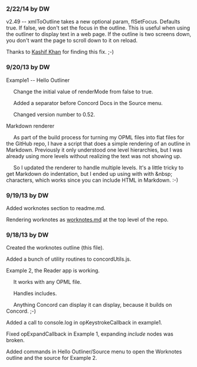 ### 2/22/14 by DW

v2.49 -- xmlToOutline takes a new optional param, flSetFocus. Defaults true. If false, we don't set the focus in the outline. This is useful when using the outliner to display text in a web page. If the outline is two screens down, you don't want the page to scroll down to it on reload. 

Thanks to <a href="http://k4shif.blogspot.com/">Kashif Khan</a> for finding this fix. ;-)



### 9/20/13 by DW

Example1 -- Hello Outliner

&nbsp;&nbsp;&nbsp;&nbsp;&nbsp;Change the initial value of renderMode from false to true.

&nbsp;&nbsp;&nbsp;&nbsp;&nbsp;Added a separator before Concord Docs in the Source menu.

&nbsp;&nbsp;&nbsp;&nbsp;&nbsp;Changed version number to 0.52.



Markdown renderer

&nbsp;&nbsp;&nbsp;&nbsp;&nbsp;As part of the build process for turning my OPML files into flat files for the GitHub repo, I have a script that does a simple rendering of an outline in Markdown. Previously it only understood one level hierarchies, but I was already using more levels without realizing the text was not showing up. 

&nbsp;&nbsp;&nbsp;&nbsp;&nbsp;So I updated the renderer to handle multiple levels. It's a little tricky to get Markdown do indentation, but I ended up using with with &amp;nbsp; characters, which works since you can include HTML in Markdown. :-)





### 9/19/13 by DW

Added worknotes section to readme.md.

Rendering worknotes as <a href="https://github.com/scripting/concord/blob/master/worknotes.md">worknotes.md</a> at the top level of the repo.



### 9/18/13 by DW

Created the worknotes outline (this file). 

Added a bunch of utility routines to concordUtils.js. 

Example 2, the Reader app is working. 

&nbsp;&nbsp;&nbsp;&nbsp;&nbsp;It works with any OPML file.

&nbsp;&nbsp;&nbsp;&nbsp;&nbsp;Handles includes. 

&nbsp;&nbsp;&nbsp;&nbsp;&nbsp;Anything Concord can display it can display, because it builds on Concord. ;-)



Added a call to console.log in opKeystrokeCallback in example1. 

Fixed opExpandCallback in Example 1, expanding <i>include</i> nodes was broken.

Added commands in Hello Outliner/Source menu to open the Worknotes outline and the source for Example 2.



